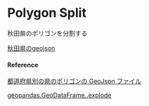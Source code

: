 Polygon Split
===============


秋田県のポリゴンを分割する

[秋田県のgeojson](https://github.com/ohwada/World_Countries/blob/main/geojson/japan_prefectures/geojson/akita.geojson)


#### Reference

[都道府県別の県のポリゴンの GeoJson ファイル](https://github.com/ohwada/World_Countries/tree/main/geojson/japan_prefectures)

[geopandas.GeoDataFrame..explode](https://geopandas.org/en/stable/docs/reference/api/geopandas.GeoDataFrame.explode.html)
